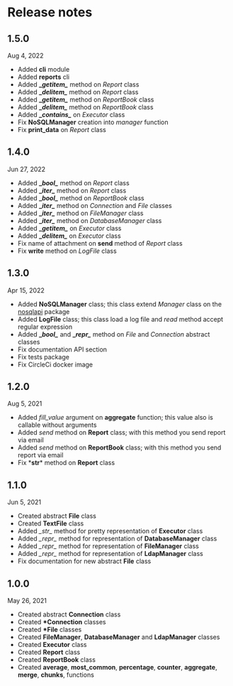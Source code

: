 # Release notes

## 1.5.0
Aug 4, 2022

- Added **cli** module
- Added **reports** cli
- Added **\__getitem\__** method on _Report_ class
- Added **\__delitem\__** method on _Report_ class
- Added **\__getitem\__** method on _ReportBook_ class
- Added **\__delitem\__** method on _ReportBook_ class
- Added **\__contains\__** on _Executor_ class
- Fix **NoSQLManager** creation into _manager_ function
- Fix **print_data** on _Report_ class

## 1.4.0
Jun 27, 2022

- Added **\__bool\__** method on _Report_ class
- Added **\__iter\__** method on _Report_ class
- Added **\__bool\__** method on _ReportBook_ class
- Added **\__iter\__** method on _Connection_ and _File_ classes
- Added **\__iter\__** method on _FileManager_ class
- Added **\__iter\__** method on _DatabaseManager_ class
- Added **\__getitem\__** on _Executor_ class
- Added **\__delitem\__** on _Executor_ class
- Fix name of attachment on **send** method of _Report_ class
- Fix **write** method on _LogFile_ class

## 1.3.0
Apr 15, 2022

- Added **NoSQLManager** class; this class extend _Manager_ class on the [nosqlapi](https://github.com/MatteoGuadrini/nosqlapi) package
- Added **LogFile** class; this class load a log file and _read_ method accept regular expression
- Added **\__bool\__** and **\__repr\__** method on _File_ and _Connection_ abstract classes
- Fix documentation API section
- Fix tests package
- Fix CircleCi docker image

## 1.2.0
Aug 5, 2021

- Added _fill_value_ argument on **aggregate** function; this value also is callable without arguments
- Added _send_ method on **Report** class; with this method you send report via email
- Added _send_ method on **ReportBook** class; with this method you send report via email
- Fix \*__str__* method on **Report** class

## 1.1.0
Jun 5, 2021

- Created abstract **File** class
- Created **TextFile** class
- Added *\__str__* method for pretty representation of **Executor** class
- Added *\__repr__* method for representation of **DatabaseManager** class
- Added *\__repr__* method for representation of **FileManager** class
- Added *\__repr__* method for representation of **LdapManager** class
- Fix documentation for new abstract **File** class

## 1.0.0
May 26, 2021

- Created abstract **Connection** class
- Created **\*Connection** classes
- Created **\*File** classes
- Created **FileManager**, **DatabaseManager** and **LdapManager** classes
- Created **Executor** class
- Created **Report** class
- Created **ReportBook** class
- Created **average**, **most_common**, **percentage**, **counter**, **aggregate**, **merge**, **chunks**, functions